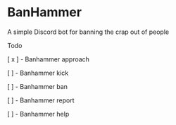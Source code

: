 # BanHammer
A simple Discord bot for banning the crap out of people

Todo

[ x ] - Banhammer approach

[ ] - Banhammer kick

[ ] - Banhammer ban

[ ] - Banhammer report

[ ] - Banhammer help
